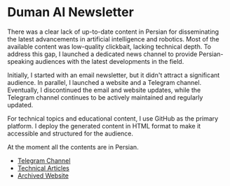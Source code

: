 # Duman AI Newsletter

There was a clear lack of up-to-date content in Persian for disseminating the latest advancements in artificial intelligence and robotics. 
Most of the available content was low-quality clickbait, lacking technical depth. 
To address this gap, I launched a dedicated news channel to provide Persian-speaking audiences with the latest developments in the field.

Initially, I started with an email newsletter, but it didn't attract a significant audience. 
In parallel, I launched a website and a Telegram channel. 
Eventually, I discontinued the email and website updates, while the Telegram channel continues to be actively maintained and regularly updated.

For technical topics and educational content,
I use GitHub as the primary platform. 
I deploy the generated content in HTML format to make it accessible and structured for the audience.

At the moment all the contents are in Persian.

- [Telegram Channel](https://t.me/dumannewsletter)
- [Technical Articles](https://duman-articles.pages.dev)
- [Archived Website](https://duman.pouyae.ir/)
